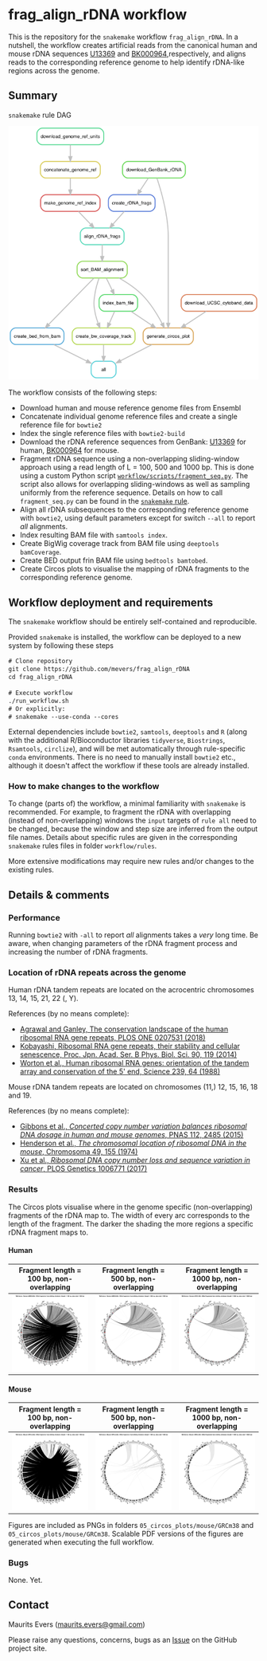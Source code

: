 # frag_align_rDNA workflow

This is the repository for the `snakemake` workflow `frag_align_rDNA`. In a
nutshell, the workflow creates artificial reads from the canonical human and
mouse rDNA sequences [U13369](https://www.ncbi.nlm.nih.gov/nuccore/555853)
and [BK000964](https://www.ncbi.nlm.nih.gov/nuccore/BK000964),respectively, and
aligns reads to the corresponding reference genome to help identify rDNA-like
regions across the genome.


## Summary

`snakemake` rule DAG

![alt_text](workflow_rulegraph.png)

The workflow consists of the following steps:

- Download human and mouse reference genome files from Ensembl
- Concatenate individual genome reference files and create a single reference
file for `bowtie2`
- Index the single reference files with `bowtie2-build`
- Download the rDNA reference sequences from GenBank:
[U13369](https://www.ncbi.nlm.nih.gov/nuccore/555853) for human,
[BK000964](https://www.ncbi.nlm.nih.gov/nuccore/BK000964) for mouse.
- Fragment rDNA sequence using a non-overlapping sliding-window approach using
a read length of L = 100, 500 and 1000 bp. This is done using a custom Python
script [`workflow/scripts/fragment_seq.py`](workflow/scripts/fragment_seq.py).
The script also allows for overlapping sliding-windows as well as sampling
uniformly from the reference sequence. Details on how to call `fragment_seq.py`
can be found in the [`snakemake` rule](workflow/rules/create_align_rDNA_frags.smk).
- Align all rDNA subsequences to the corresponding reference genome with
`bowtie2`, using default parameters except for switch `--all` to report *all*
alignments.
- Index resulting BAM file with `samtools index`.
- Create BigWig coverage track from BAM file using `deeptools bamCoverage`.
- Create BED output frin BAM file using `bedtools bamtobed`.
- Create Circos plots to visualise the mapping of rDNA fragments to the
corresponding reference genome.


## Workflow deployment and requirements

The `snakemake` workflow should be entirely self-contained and reproducible.

Provided `snakemake` is installed, the workflow can be deployed to a new system
by following these steps

```
# Clone repository
git clone https://github.com/mevers/frag_align_rDNA
cd frag_align_rDNA

# Execute workflow
./run_workflow.sh
# Or explicitly:
# snakemake --use-conda --cores
```

External dependencies include `bowtie2`, `samtools`, `deeptools` and `R` (along
with the additional R/Bioconductor libraries `tidyverse`, `Biostrings`,
`Rsamtools`, `circlize`), and will be met automatically through rule-specific
`conda` environments. There is no need to manually install `bowtie2` etc.,
although it doesn't affect the workflow if these tools are already installed.

### How to make changes to the workflow

To change (parts of) the workflow, a minimal familiarity with `snakemake` is
recommended. For example, to fragment the rDNA with overlapping (instead of
non-overlapping) windows the `input` targets of `rule all` need to be changed,
because the window and step size are inferred from the output file names.
Details about specific rules are given in the corresponding `snakemake` rules
files in folder `workflow/rules`.

More extensive modifications may require new rules and/or changes to the
existing rules.


## Details & comments

### Performance

Running `bowtie2` with `-all` to report *all* alignments takes a *very* long
time. Be aware, when changing parameters of the rDNA fragment process and
increasing the number of rDNA fragments.

### Location of rDNA repeats across the genome

Human rDNA tandem repeats are located on the acrocentric chromosomes 13, 14,
15, 21, 22 (, Y).

References (by no means complete):

- [Agrawal and Ganley, The conservation landscape of the human ribosomal RNA gene repeats, PLOS ONE 0207531 (2018)](https://journals.plos.org/plosone/article?id=10.1371/journal.pone.0207531)
- [Kobayashi, Ribosomal RNA gene repeats, their stability and cellular senescence, Proc. Jpn. Acad. Ser. B Phys. Biol. Sci. 90, 119 (2014)](https://www.ncbi.nlm.nih.gov/pmc/articles/PMC4055705/)
- [Worton et al., Human ribosomal RNA genes: orientation of the tandem array and conservation of the 5' end, Science 239, 64 (1988)](https://www.ncbi.nlm.nih.gov/pubmed/3336775)


Mouse rDNA tandem repeats are located on chromosomes (11,) 12, 15, 16, 18 and 19.

References (by no means complete):

- [Gibbons et al., *Concerted copy number variation balances ribosomal DNA dosage in human and mouse genomes*, PNAS 112, 2485 (2015)](https://www.pnas.org/content/112/8/2485)
- [Henderson et al., *The chromosomal location of ribosomal DNA in the mouse*, Chromosoma 49, 155 (1974)](https://link-springer-com.virtual.anu.edu.au/article/10.1007/BF00348887)
- [Xu et al., *Ribosomal DNA copy number loss and sequence variation in cancer*, PLOS Genetics 1006771 (2017)](https://journals.plos.org/plosgenetics/article?id=10.1371/journal.pgen.1006771)


### Results

The Circos plots visualise where in the genome specific (non-overlapping)
fragments of the rDNA map to. The width of every arc corresponds to the length
of the fragment. The darker the shading the more regions a specific rDNA
fragment maps to.

#### Human

Fragment length = 100 bp, non-overlapping | Fragment length = 500 bp, non-overlapping | Fragment length = 1000 bp, non-overlapping
:---------:|:----------:|:-----------:
![alt_text](05_circos_plots/human/GRCh38/circos_rDNA_frags_len100_step100.png) | ![alt_text](05_circos_plots/human/GRCh38/circos_rDNA_frags_len500_step500.png) | ![alt_text](05_circos_plots/human/GRCh38/circos_rDNA_frags_len1000_step1000.png)

#### Mouse

Fragment length = 100 bp, non-overlapping | Fragment length = 500 bp, non-overlapping | Fragment length = 1000 bp, non-overlapping
:---------:|:----------:|:-----------:
![alt_text](05_circos_plots/mouse/GRCm38/circos_rDNA_frags_len100_step100.png) | ![alt_text](05_circos_plots/mouse/GRCm38/circos_rDNA_frags_len500_step500.png) | ![alt_text](05_circos_plots/mouse/GRCm38/circos_rDNA_frags_len1000_step1000.png)


Figures are included as PNGs in folders `05_circos_plots/mouse/GRCm38` and
`05_circos_plots/mouse/GRCm38`. Scalable PDF versions of the figures are
generated when executing the full workflow.


### Bugs

None. Yet.


## Contact

Maurits Evers (maurits.evers@gmail.com)

Please raise any questions, concerns, bugs as an [Issue](https://github.com/mevers/frag_align_rDNA/issues) on the GitHub project
site.
